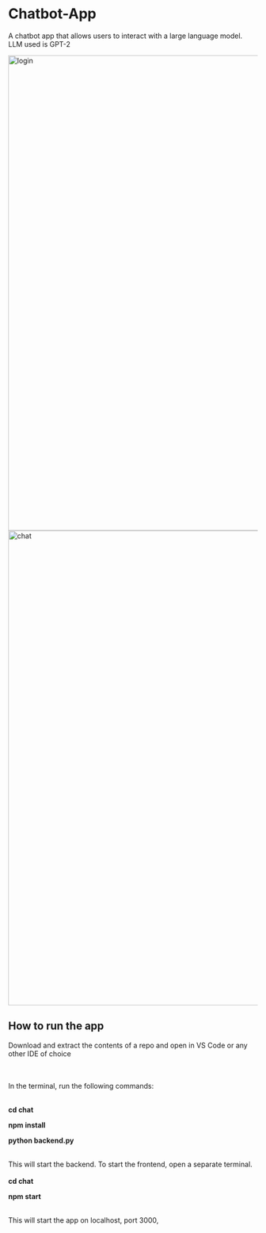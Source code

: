 # Chatbot-App
A chatbot app that allows users to interact with a large language model. LLM used is GPT-2


<img width="959" alt="login" src="https://github.com/Palak-Kaushik/Chatbot-App/assets/124910256/73b25d64-f821-44e0-992b-5c00f986e517">

<img width="958" alt="chat" src="https://github.com/Palak-Kaushik/Chatbot-App/assets/124910256/484f6421-9b0f-43ce-8452-90bcf3dd29a6">


## How to run the app

Download and extract the contents of a repo and open in VS Code or any other IDE of choice
<br><br><br>

In the terminal, run the following commands:
<br><br>

**cd chat**

**npm install**

**python backend.py**
<br><br>

This will start the backend. To start the frontend, open a separate terminal. 
<br><br>
**cd chat**

**npm start**
<br><br>

This will start the app on localhost, port 3000,

